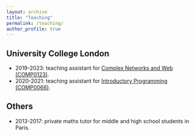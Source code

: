 ```yaml
---
layout: archive
title: "Teaching"
permalink: /teaching/
author_profile: true
---
```


## University College London

* 2019-2023: teaching assistant for [Complex Networks and Web (COMP0123)](https://www.ucl.ac.uk/module-catalogue/modules/complex-networks-and-web/COMP0123).
* 2020-2021: teaching assistant for [Introductory Programming (COMP0066)](https://www.ucl.ac.uk/module-catalogue/modules/introductory-programming/COMP0066).

## Others
* 2013-2017: private maths tutor for middle and high school students in Paris.